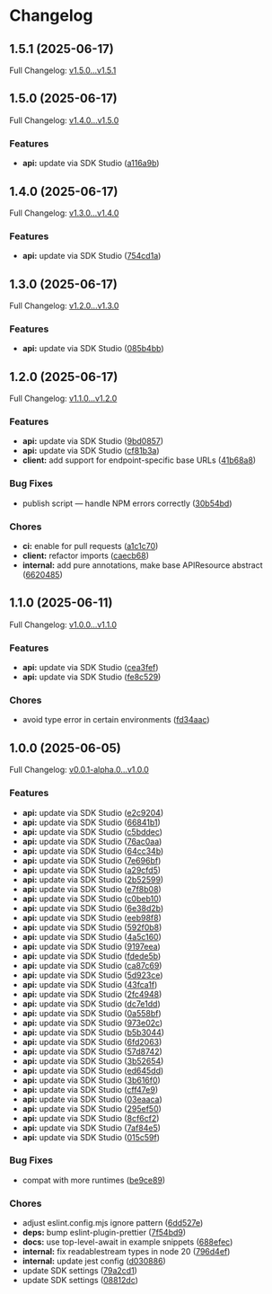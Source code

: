 # Changelog

## 1.5.1 (2025-06-17)

Full Changelog: [v1.5.0...v1.5.1](https://github.com/qanapi/qanapi-sdk-typescript/compare/v1.5.0...v1.5.1)

## 1.5.0 (2025-06-17)

Full Changelog: [v1.4.0...v1.5.0](https://github.com/qanapi/qanapi-sdk-typescript/compare/v1.4.0...v1.5.0)

### Features

* **api:** update via SDK Studio ([a116a9b](https://github.com/qanapi/qanapi-sdk-typescript/commit/a116a9b79e493a7a873cb1ad4dc0d0fbeca02b30))

## 1.4.0 (2025-06-17)

Full Changelog: [v1.3.0...v1.4.0](https://github.com/qanapi/qanapi-sdk-typescript/compare/v1.3.0...v1.4.0)

### Features

* **api:** update via SDK Studio ([754cd1a](https://github.com/qanapi/qanapi-sdk-typescript/commit/754cd1ad027c7295d79aa31f8c1854940e94fee4))

## 1.3.0 (2025-06-17)

Full Changelog: [v1.2.0...v1.3.0](https://github.com/qanapi/qanapi-sdk-typescript/compare/v1.2.0...v1.3.0)

### Features

* **api:** update via SDK Studio ([085b4bb](https://github.com/qanapi/qanapi-sdk-typescript/commit/085b4bbcdbc31379ddc6f75782bbd4c93a880199))

## 1.2.0 (2025-06-17)

Full Changelog: [v1.1.0...v1.2.0](https://github.com/qanapi/qanapi-sdk-typescript/compare/v1.1.0...v1.2.0)

### Features

* **api:** update via SDK Studio ([9bd0857](https://github.com/qanapi/qanapi-sdk-typescript/commit/9bd0857fc7e67e069a2e1adedf425e898d5d77b5))
* **api:** update via SDK Studio ([cf81b3a](https://github.com/qanapi/qanapi-sdk-typescript/commit/cf81b3a9bd661d683540bc630abaa46427560474))
* **client:** add support for endpoint-specific base URLs ([41b68a8](https://github.com/qanapi/qanapi-sdk-typescript/commit/41b68a8fcc1e80550bfc9a7fed155c28a29eb78b))


### Bug Fixes

* publish script — handle NPM errors correctly ([30b54bd](https://github.com/qanapi/qanapi-sdk-typescript/commit/30b54bdd1d9ee74c4135c574d458f42976c4c3ca))


### Chores

* **ci:** enable for pull requests ([a1c1c70](https://github.com/qanapi/qanapi-sdk-typescript/commit/a1c1c7011cf8b35e127080a30cff33ee691dbf66))
* **client:** refactor imports ([caecb68](https://github.com/qanapi/qanapi-sdk-typescript/commit/caecb686daddd3de9394a49483a2614fa8041e59))
* **internal:** add pure annotations, make base APIResource abstract ([6620485](https://github.com/qanapi/qanapi-sdk-typescript/commit/6620485f179830fc6420e92f36040b7fcf603145))

## 1.1.0 (2025-06-11)

Full Changelog: [v1.0.0...v1.1.0](https://github.com/qanapi/qanapi-sdk-typescript/compare/v1.0.0...v1.1.0)

### Features

* **api:** update via SDK Studio ([cea3fef](https://github.com/qanapi/qanapi-sdk-typescript/commit/cea3fef8cade50d54a6022fbc907db23ac2317c2))
* **api:** update via SDK Studio ([fe8c529](https://github.com/qanapi/qanapi-sdk-typescript/commit/fe8c52988234d20913e8838b7421b5ed71ccc402))


### Chores

* avoid type error in certain environments ([fd34aac](https://github.com/qanapi/qanapi-sdk-typescript/commit/fd34aac595489b8eb264e8a5d8cefb8b8e30e839))

## 1.0.0 (2025-06-05)

Full Changelog: [v0.0.1-alpha.0...v1.0.0](https://github.com/qanapi/qanapi-sdk-typescript/compare/v0.0.1-alpha.0...v1.0.0)

### Features

* **api:** update via SDK Studio ([e2c9204](https://github.com/qanapi/qanapi-sdk-typescript/commit/e2c9204005752dabd9e492c14bffa4796829441b))
* **api:** update via SDK Studio ([66841b1](https://github.com/qanapi/qanapi-sdk-typescript/commit/66841b1439a335cb30cf6f0d90a483d51433bad2))
* **api:** update via SDK Studio ([c5bddec](https://github.com/qanapi/qanapi-sdk-typescript/commit/c5bddec988642dec239b261c50db1eaedca5e727))
* **api:** update via SDK Studio ([76ac0aa](https://github.com/qanapi/qanapi-sdk-typescript/commit/76ac0aac38e33645912179a7f312f36595207623))
* **api:** update via SDK Studio ([64cc34b](https://github.com/qanapi/qanapi-sdk-typescript/commit/64cc34b32dad62e912cedb468befb581d001c094))
* **api:** update via SDK Studio ([7e696bf](https://github.com/qanapi/qanapi-sdk-typescript/commit/7e696bf7bfa01751005ef241cb5e93daef62a3e0))
* **api:** update via SDK Studio ([a29cfd5](https://github.com/qanapi/qanapi-sdk-typescript/commit/a29cfd5b07a8462509cc433c1be12e7c4daee2ba))
* **api:** update via SDK Studio ([2b52599](https://github.com/qanapi/qanapi-sdk-typescript/commit/2b52599d081afc098f77f4079886463c0ce2473c))
* **api:** update via SDK Studio ([e7f8b08](https://github.com/qanapi/qanapi-sdk-typescript/commit/e7f8b08d71fea790bd9a03f795db1646eecdc884))
* **api:** update via SDK Studio ([c0beb10](https://github.com/qanapi/qanapi-sdk-typescript/commit/c0beb10f710cf1ca8f4b70967c812db1b30dfce8))
* **api:** update via SDK Studio ([6e38d2b](https://github.com/qanapi/qanapi-sdk-typescript/commit/6e38d2bff44df93ee698828c07dbd2c99112c744))
* **api:** update via SDK Studio ([eeb98f8](https://github.com/qanapi/qanapi-sdk-typescript/commit/eeb98f8352515f9e212bbcefe64dae1c56aa52fa))
* **api:** update via SDK Studio ([592f0b8](https://github.com/qanapi/qanapi-sdk-typescript/commit/592f0b887ae730a2b9e27f987b0ab921950f6c1c))
* **api:** update via SDK Studio ([4a5c160](https://github.com/qanapi/qanapi-sdk-typescript/commit/4a5c16041392771d51ad7692d965b1d12bf88077))
* **api:** update via SDK Studio ([9197eea](https://github.com/qanapi/qanapi-sdk-typescript/commit/9197eea9912d4ce589f1abbc9f25f80e82b95bce))
* **api:** update via SDK Studio ([fdede5b](https://github.com/qanapi/qanapi-sdk-typescript/commit/fdede5b4b8669d0c72f08b503ac867e3a97e2ec9))
* **api:** update via SDK Studio ([ca87c69](https://github.com/qanapi/qanapi-sdk-typescript/commit/ca87c69bea674e1f0f4a704420f7d29f68c53f40))
* **api:** update via SDK Studio ([5d923ce](https://github.com/qanapi/qanapi-sdk-typescript/commit/5d923cefe097f199e98da390d4e1805cbe0a79c6))
* **api:** update via SDK Studio ([43fca1f](https://github.com/qanapi/qanapi-sdk-typescript/commit/43fca1f0e6823a6be730f265774c5a5a30780b6a))
* **api:** update via SDK Studio ([2fc4948](https://github.com/qanapi/qanapi-sdk-typescript/commit/2fc49489a6ebe14a96a6eda79828cf6b47a68e52))
* **api:** update via SDK Studio ([dc7e1dd](https://github.com/qanapi/qanapi-sdk-typescript/commit/dc7e1dd3d4da0d4aa9c672dcd44f4ff68defdd66))
* **api:** update via SDK Studio ([0a558bf](https://github.com/qanapi/qanapi-sdk-typescript/commit/0a558bf4817d4eb8b3a9541e81b30ea88a88e513))
* **api:** update via SDK Studio ([973e02c](https://github.com/qanapi/qanapi-sdk-typescript/commit/973e02c485d3e4f863ed3e9abb8108d7b0fe291c))
* **api:** update via SDK Studio ([b5b3044](https://github.com/qanapi/qanapi-sdk-typescript/commit/b5b304470c7af13ff154db3e8ccb68faa6819491))
* **api:** update via SDK Studio ([6fd2063](https://github.com/qanapi/qanapi-sdk-typescript/commit/6fd20635e6c0c6c171e51989e07585ed29314a04))
* **api:** update via SDK Studio ([57d8742](https://github.com/qanapi/qanapi-sdk-typescript/commit/57d874250cb0c0835bf70ac019b6c57ddb141d3e))
* **api:** update via SDK Studio ([3b52654](https://github.com/qanapi/qanapi-sdk-typescript/commit/3b526544e4b172cfed209fa299ab62de88054a06))
* **api:** update via SDK Studio ([ed645dd](https://github.com/qanapi/qanapi-sdk-typescript/commit/ed645dda1c63571f7e539c13e3eb617931965a72))
* **api:** update via SDK Studio ([3b616f0](https://github.com/qanapi/qanapi-sdk-typescript/commit/3b616f0e1c5abe788e521f300b42ad80f7b16bf2))
* **api:** update via SDK Studio ([cff47e9](https://github.com/qanapi/qanapi-sdk-typescript/commit/cff47e9dadc40d36446efa606f1b706daac8e3e4))
* **api:** update via SDK Studio ([03eaaca](https://github.com/qanapi/qanapi-sdk-typescript/commit/03eaaca85e909bd9c837cb5317f0ae7ce210ce61))
* **api:** update via SDK Studio ([295ef50](https://github.com/qanapi/qanapi-sdk-typescript/commit/295ef504c2cfbf8195da99a5d94d24b7e4aa1624))
* **api:** update via SDK Studio ([8cf6cf2](https://github.com/qanapi/qanapi-sdk-typescript/commit/8cf6cf2c61892900878ae644c8c77313c3212db5))
* **api:** update via SDK Studio ([7af84e5](https://github.com/qanapi/qanapi-sdk-typescript/commit/7af84e504041ee5e84cb14ea2849bf47a2065474))
* **api:** update via SDK Studio ([015c59f](https://github.com/qanapi/qanapi-sdk-typescript/commit/015c59f8c096779bb76661e41f1374b0da483153))


### Bug Fixes

* compat with more runtimes ([be9ce89](https://github.com/qanapi/qanapi-sdk-typescript/commit/be9ce895b94846b3c9cba4e9ab2302fb03fd4416))


### Chores

* adjust eslint.config.mjs ignore pattern ([6dd527e](https://github.com/qanapi/qanapi-sdk-typescript/commit/6dd527e9c9f84061dddd29cb05888b6c8b10f2ee))
* **deps:** bump eslint-plugin-prettier ([7f54bd9](https://github.com/qanapi/qanapi-sdk-typescript/commit/7f54bd9ba08bca30c74a099c3c90a75245b8e01c))
* **docs:** use top-level-await in example snippets ([688efec](https://github.com/qanapi/qanapi-sdk-typescript/commit/688efec9fa6f99f30be560eb9208faad63df8fd3))
* **internal:** fix readablestream types in node 20 ([796d4ef](https://github.com/qanapi/qanapi-sdk-typescript/commit/796d4ef95def9834b4767ec2ebe9c08bcc3659d1))
* **internal:** update jest config ([d030886](https://github.com/qanapi/qanapi-sdk-typescript/commit/d0308865b7c6d410056aa6b6b891656354d723a2))
* update SDK settings ([79a2cd1](https://github.com/qanapi/qanapi-sdk-typescript/commit/79a2cd15cacb43422b89253344c46eef202f053b))
* update SDK settings ([08812dc](https://github.com/qanapi/qanapi-sdk-typescript/commit/08812dc2c7f7e30410591e249f810195d29b0f76))
